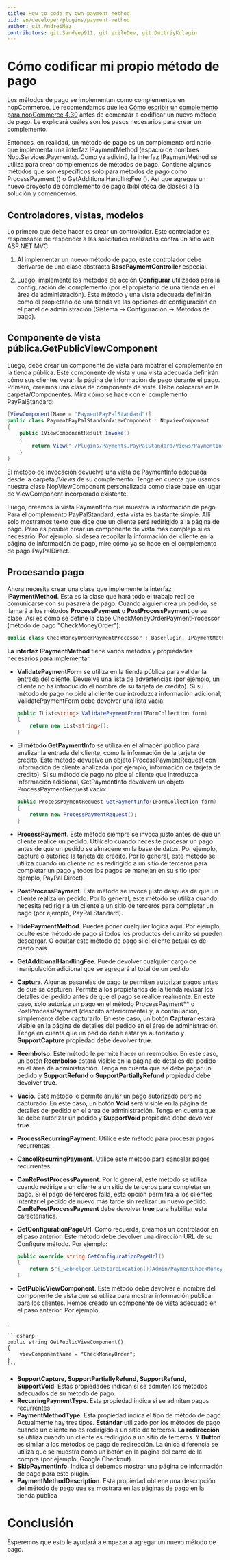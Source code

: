 ```yaml
---
title: How to code my own payment method
uid: en/developer/plugins/payment-method
author: git.AndreiMaz
contributors: git.Sandeep911, git.exileDev, git.DmitriyKulagin
---
```


# Cómo codificar mi propio método de pago

Los métodos de pago se implementan como complementos en nopCommerce. Le recomendamos que lea [Cómo escribir un complemento para nopCommerce 4.30](xref:en/developer/plugins/how-to-write-plugin-4.30) antes de comenzar a codificar un nuevo método de pago. Le explicará cuáles son los pasos necesarios para crear un complemento.

Entonces, en realidad, un método de pago es un complemento ordinario que implementa una interfaz IPaymentMethod (espacio de nombres Nop.Services.Payments). Como ya adivinó, la interfaz IPaymentMethod se utiliza para crear complementos de métodos de pago. Contiene algunos métodos que son específicos solo para métodos de pago como ProcessPayment () o GetAdditionalHandlingFee (). Así que agregue un nuevo proyecto de complemento de pago (biblioteca de clases) a la solución y comencemos.

## Controladores, vistas, modelos

Lo primero que debe hacer es crear un controlador. Este controlador es responsable de responder a las solicitudes realizadas contra un sitio web ASP.NET MVC.

1. Al implementar un nuevo método de pago, este controlador debe derivarse de una clase abstracta **BasePaymentController** especial.

1. Luego, implemente los métodos de acción **Configurar** utilizados para la configuración del complemento (por el propietario de una tienda en el área de administración). Este método y una vista adecuada definirán cómo el propietario de una tienda ve las opciones de configuración en el panel de administración (Sistema → Configuración → Métodos de pago).

## Componente de vista pública.GetPublicViewComponent

Luego, debe crear un componente de vista para mostrar el complemento en la tienda pública. Este componente de vista y una vista adecuada definirán cómo sus clientes verán la página de información de pago durante el pago. Primero, creemos una clase de componente de vista. Debe colocarse en la carpeta/Componentes. Mira cómo se hace con el complemento PayPalStandard:

```csharp
[ViewComponent(Name = "PaymentPayPalStandard")]
public class PaymentPayPalStandardViewComponent : NopViewComponent
{
    public IViewComponentResult Invoke()
    {
        return View("~/Plugins/Payments.PayPalStandard/Views/PaymentInfo.cshtml");
    }
}
```

El método de invocación devuelve una vista de PaymentInfo adecuada desde la carpeta */Views* de su complemento. Tenga en cuenta que usamos nuestra clase NopViewComponent personalizada como clase base en lugar de ViewComponent incorporado existente.

Luego, creemos la vista PaymentInfo que muestra la información de pago. Para el complemento PayPalStandard, esta vista es bastante simple. Allí solo mostramos texto que dice que un cliente será redirigido a la página de pago. Pero es posible crear un componente de vista más complejo si es necesario. Por ejemplo, si desea recopilar la información del cliente en la página de información de pago, mire cómo ya se hace en el complemento de pago PayPalDirect.

## Procesando pago

Ahora necesita crear una clase que implemente la interfaz **IPaymentMethod**. Esta es la clase que hará todo el trabajo real de comunicarse con su pasarela de pago. Cuando alguien crea un pedido, se llamará a los métodos **ProcessPayment** o **PostProcessPayment** de su clase. Así es como se define la clase CheckMoneyOrderPaymentProcessor (método de pago "CheckMoneyOrder"):

```csharp
public class CheckMoneyOrderPaymentProcessor : BasePlugin, IPaymentMethod
```

**La interfaz IPaymentMethod** tiene varios métodos y propiedades necesarios para implementar.

- **ValidatePaymentForm**  se utiliza en la tienda pública para validar la entrada del cliente. Devuelve una lista de advertencias (por ejemplo, un cliente no ha introducido el nombre de su tarjeta de crédito). Si su método de pago no pide al cliente que introduzca información adicional, ValidatePaymentForm debe devolver una lista vacía:



    ```csharp
    public IList<string> ValidatePaymentForm(IFormCollection form)
    {
        return new List<string>();
    }
    ```

- El **método GetPaymentInfo** se utiliza en el almacén público para analizar la entrada del cliente, como la información de la tarjeta de crédito. Este método devuelve un objeto ProcessPaymentRequest con información de cliente analizada (por ejemplo, información de tarjeta de crédito). Si su método de pago no pide al cliente que introduzca información adicional, GetPaymentInfo devolverá un objeto ProcessPaymentRequest vacío:



    ```csharp
    public ProcessPaymentRequest GetPaymentInfo(IFormCollection form)
    {
        return new ProcessPaymentRequest();
    }
    ```

- **ProcessPayment**. Este método siempre se invoca justo antes de que un cliente realice un pedido. Utilícelo cuando necesite procesar un pago antes de que un pedido se almacene en la base de datos. Por ejemplo, capture o autorice la tarjeta de crédito. Por lo general, este método se utiliza cuando un cliente no es redirigido a un sitio de terceros para completar un pago y todos los pagos se manejan en su sitio (por ejemplo, PayPal Direct).
- **PostProcessPayment**. Este método se invoca justo después de que un cliente realiza un pedido. Por lo general, este método se utiliza cuando necesita redirigir a un cliente a un sitio de terceros para completar un pago (por ejemplo, PayPal Standard).
- **HidePaymentMethod**. Puedes poner cualquier lógica aquí. Por ejemplo, oculte este método de pago si todos los productos del carrito se pueden descargar. O ocultar este método de pago si el cliente actual es de cierto país
- **GetAdditionalHandlingFee**. Puede devolver cualquier cargo de manipulación adicional que se agregará al total de un pedido.
- **Captura**. Algunas pasarelas de pago te permiten autorizar pagos antes de que se capturen. Permite a los propietarios de la tienda revisar los detalles del pedido antes de que el pago se realice realmente. En este caso, solo autoriza un pago en el método ProcessPayment**  o  PostProcessPayment  (descrito anteriormente) y, a continuación, simplemente debe capturarlo. En este caso, un botón **Capturar**  estará visible en la página de detalles del pedido en el área de administración. Tenga en cuenta que un pedido debe estar ya autorizado y  **SupportCapture**  propiedad debe devolver  **true**.
- **Reembolso**. Este método le permite hacer un reembolso. En este caso, un botón **Reembolso**  estará visible en la página de detalles del pedido en el área de administración. Tenga en cuenta que se debe pagar un pedido y  **SupportRefund**  o  **SupportPartiallyRefund**  propiedad debe devolver  **true**.
- **Vacío**. Este método le permite anular un pago autorizado pero no capturado. En este caso, un botón **Void**  será visible en la página de detalles del pedido en el área de administración. Tenga en cuenta que se debe autorizar un pedido y  **SupportVoid**  propiedad debe devolver  **true**.
- **ProcessRecurringPayment**. Utilice este método para procesar pagos recurrentes.
- **CancelRecurringPayment**. Utilice este método para cancelar pagos recurrentes.
- **CanRePostProcessPayment**. Por lo general, este método se utiliza cuando redirige a un cliente a un sitio de terceros para completar un pago. Si el pago de terceros falla, esta opción permitirá a los clientes intentar el pedido de nuevo más tarde sin realizar un nuevo pedido.  **CanRePostProcessPayment**  debe devolver  **true**  para habilitar esta característica.
- **GetConfigurationPageUrl**. Como recuerda, creamos un controlador en el paso anterior. Este método debe devolver una dirección URL de su Configure método. Por ejemplo:



    ```csharp
    public override string GetConfigurationPageUrl()
    {
        return $"{_webHelper.GetStoreLocation()}Admin/PaymentCheckMoneyOrder/Configure";
    }
    ```

- **GetPublicViewComponent**. Este método debe devolver el nombre del componente de vista que se utiliza para mostrar información pública para los clientes. Hemos creado un componente de vista adecuado en el paso anterior. Por ejemplo,

:

    ```csharp
    public string GetPublicViewComponent()
    {
        viewComponentName = "CheckMoneyOrder";
    }
    ```

- **SupportCapture, SupportPartiallyRefund, SupportRefund, SupportVoid**. Estas propiedades indican si se admiten los métodos adecuados de su método de pago.
- **RecurringPaymentType**. Esta propiedad indica si se admiten pagos recurrentes.
- **PaymentMethodType**. Esta propiedad indica el tipo de método de pago. Actualmente hay tres tipos.  **Estándar**  utilizado por los métodos de pago cuando un cliente no es redirigido a un sitio de terceros. **La redirección**  se utiliza cuando un cliente es redirigido a un sitio de terceros. Y  **Button**  es similar a los métodos de pago de redirección.  La única diferencia se utiliza que se muestra como un botón en la página del carro de la compra (por ejemplo, Google Checkout).
- **SkipPaymentInfo**. Indica si debemos mostrar una página de información de pago para este plugin.
- **PaymentMethodDescription**. Esta propiedad obtiene una descripción del método de pago que se mostrará en las páginas de pago en la tienda pública

# Conclusión

Esperemos que esto le ayudará a empezar a agregar un nuevo método de pago.


